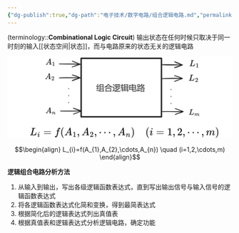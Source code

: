 ```yaml
---
{"dg-publish":true,"dg-path":"电子技术/数字电路/组合逻辑电路.md","permalink":"/电子技术/数字电路/组合逻辑电路/","dgPassFrontmatter":true,"noteIcon":"","created":"2024-05-21T15:20:28.627+08:00","updated":"2025-08-03T10:59:32.333+08:00"}
---
```


(terminology::**Combinational Logic Circuit**)
输出状态在任何时候只取决于同一时刻的输入[[状态空间\|状态]]，而与电路原来的状态无关的逻辑电路

![Functional files/Photo Resources/组合逻辑电路.png](../img/user/Functional%20files/Photo%20Resources/%E7%BB%84%E5%90%88%E9%80%BB%E8%BE%91%E7%94%B5%E8%B7%AF.png)

$$\begin{align}
L_{i}=f(A_{1},A_{2},\cdots,A_{n}) \quad (i=1,2,\cdots,m)
\end{align}$$

**逻辑组合电路分析方法**
1. 从输入到输出，写出各级逻辑函数表达式，直到写出输出信号与输入信号的逻辑函数表达式
2. 将各逻辑函数表达式化简和变换，得到最简表达式
3. 根据简化后的逻辑表达式列出真值表
4. 根据真值表和逻辑表达式分析逻辑电路，确定功能

